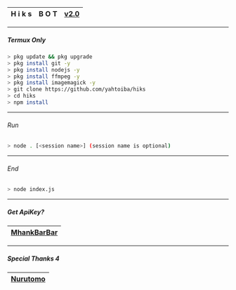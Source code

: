 | H i k s | B O T | [v2.0](https://github.com/yahtoiba) |
| :-: | :-: | :-: |
---------
##### Termux Only
```bash
> pkg update && pkg upgrade
> pkg install git -y
> pkg install nodejs -y
> pkg install ffmpeg -y
> pkg install imagemagick -y
> git clone https://github.com/yahtoiba/hiks
> cd hiks
> npm install
```
--------

###### Run
```bash
> node . [<session name>] (session name is optional)
```

---------

###### End
```bash
> node index.js
```
---------

##### Get ApiKey?

| [MhankBarBar](https://mhankbarbar.tech) |
| :-: |

---------

##### Special Thanks 4

| [Nurutomo](https://github.com/Nurutomo) |
| :-: |
